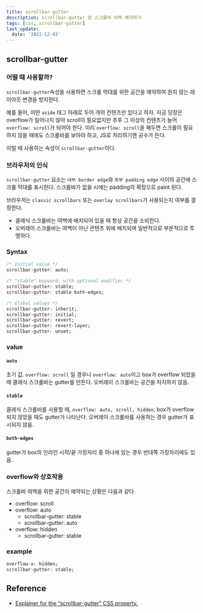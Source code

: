 ```yaml
---
title: scrollbar-gutter
description: scrollbar-gutter 로 스크롤바 여백 예약하기
tags: [css, scrollbar-gutter]
last_update:
  date: '2022-12-02'
---
```


## scrollbar-gutter

### 어떨 때 사용할까?

`scrollbar-gutter`속성을 사용하면 스크롤 막대를 위한 공간을 예약하여 원치 않는 레이아웃 변경을 방지한다.

예를 들어, 어떤 `aside` 태그 아래로 두어 개의 컨텐츠만 있다고 하자. 지금 당장은 overflow가 일어나지 않아 scroll이 필요없지만 추후 그 이상의 컨텐츠가 늘어 `overflow: scroll`가 되어야 한다.
미리 `overflow: scroll`을 해두면 스크롤이 필요하지 않을 때에도 스크롤바를 보아야 하고, JS로 처리하기엔 공수가 든다.

이럴 때 사용하는 속성이 `scrollbar-gutter`이다.

### 브라우저의 인식

`scrollbar-gutter` 요소는 `내부 border edge`와 `외부 padding edge` 사이의 공간에 스크롤 막대를 표시한다. 스크롤바가 없을 시에는 padding의 확장으로 paint 된다.

브라우저는 `classic scrollbars` 또는 `overlay scrollbars`가 사용되는지 여부를 결정한다.

- 클래식 스크롤바는 여백에 배치되어 있을 때 항상 공간을 소비한다.
- 오버레이 스크롤바는 여백이 아닌 콘텐츠 위에 배치되며 일반적으로 부분적으로 투명하다.

### Syntax

```css
/* Initial value */
scrollbar-gutter: auto;

/* "stable" keyword, with optional modifier */
scrollbar-gutter: stable;
scrollbar-gutter: stable both-edges;

/* Global values */
scrollbar-gutter: inherit;
scrollbar-gutter: initial;
scrollbar-gutter: revert;
scrollbar-gutter: revert-layer;
scrollbar-gutter: unset;
```

### value

#### `auto`

초기 값. `overflow: scroll` 일 경우나 `overflow: auto`이고 box가 overflow 되었을 때 클래식 스크롤바는 gutter를 만든다. 오버레이 스크롤바는 공간을 차지하지 않음.

#### `stable`

클래식 스크롤바를 사용할 때, `overflow: auto, scroll, hidden`, box가 overflow 되지 않았을 때도 gutter가 나타난다. 오버레이 스크롤바를 사용하는 경우 gutter가 표시되지 않음.

#### `both-edges`

gutter가 box의 인라인 시작/끝 가장자리 중 하나에 있는 경우 반대쪽 가장자리에도 있음.

### overflow와 상호작용

스크롤바 여백을 위한 공간이 예약되는 상황은 다음과 같다.

- overflow: scroll
- overflow: auto
  - scrollbar-gutter: stable
  - scrollbar-gutter: auto
- overflow: hidden
  - scrollbar-gutter: stable

### example

```css
overflow-x: hidden;
scrollbar-gutter: stable;
```

## Reference

- [Explainer for the “scrollbar-gutter” CSS property.](https://github.com/felipeerias/scrollbar-gutter-explainer)
